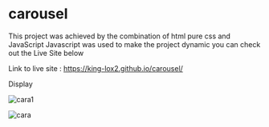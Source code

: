 # carousel 

This project was achieved by the combination of html pure css and JavaScript
Javascript was used to make the project dynamic you can check out the Live Site below 

Link to live site : https://king-lox2.github.io/carousel/

Display 

![cara1](https://user-images.githubusercontent.com/59830659/184755496-89a0895a-3522-4d87-9875-5e9d55fcd6ca.png)


![cara](https://user-images.githubusercontent.com/59830659/184755535-49842eff-2597-4237-b11c-d20a637d2566.png)


